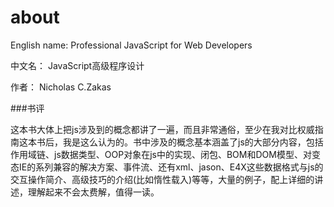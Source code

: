 about
=====
English name:  Professional JavaScript for Web Developers

中文名：       JavaScript高级程序设计

作者：         Nicholas  C.Zakas

###书评

这本书大体上把js涉及到的概念都讲了一遍，而且非常通俗，至少在我对比权威指南这本书后，我是这么认为的。书中涉及的概念基本涵盖了js的大部分内容，包括 作用域链、js数据类型、OOP对象在js中的实现、闭包、BOM和DOM模型、对变态IE的系列兼容的解决方案、事件流、还有xml、jason、E4X这些数据格式与js的交互操作简介、高级技巧的介绍(比如惰性载入)等等，大量的例子，配上详细的讲述，理解起来不会太费解，值得一读。

